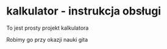 # kalkulator - instrukcja obsługi


To jest prosty projekt kalkulatora

Robimy go przy okazji nauki gita